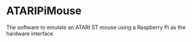 # ATARIPiMouse
The software to emulate an ATARI ST mouse using a Raspberry Pi as the hardware interface
